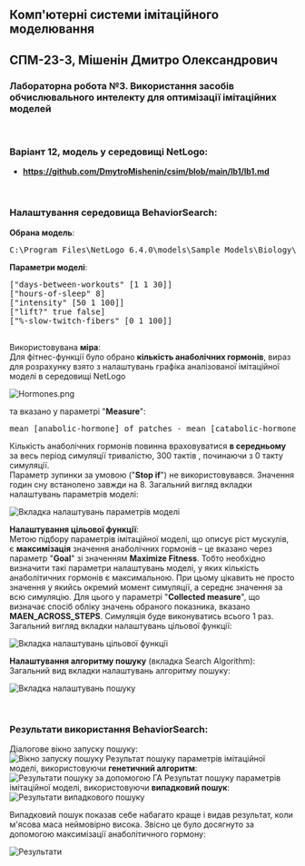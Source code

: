 ## Комп'ютерні системи імітаційного моделювання
## СПМ-23-3, **Мішенін Дмитро Олександрович**

### Лабораторна робота №**3**. Використання засобів обчислювального интелекту для оптимізації імітаційних моделей

<br>

### Варіант 12, модель у середовищі NetLogo:


- **https://github.com/DmytroMishenin/csim/blob/main/lb1/lb1.md**


<br>

### Налаштування середовища BehaviorSearch:

**Обрана модель**:
<pre>
C:\Program Files\NetLogo 6.4.0\models\Sample Models\Biology\Muscle Development.nlogo
</pre>
**Параметри моделі**:  
<pre>
["days-between-workouts" [1 1 30]]
["hours-of-sleep" 8]
["intensity" [50 1 100]]
["lift?" true false]
["%-slow-twitch-fibers" [0 1 100]]

</pre>
Використовувана **міра**:  
Для фітнес-функції  було обрано **кількість анаболічних гормонів**, вираз для розрахунку взято з налаштувань графіка аналізованої імітаційної моделі в середовищі NetLogo  

![Hormones.png](1.png)  

та вказано у параметрі "**Measure**":

<pre>
mean [anabolic-hormone] of patches - mean [catabolic-hormone] of patches
</pre>
Кількість анаболічних гормонів повинна враховуватися **в середньому** за весь період симуляції тривалістю, 300 тактів , починаючи з 0 такту симуляції.  
Параметр зупинки за умовою ("**Stop if**") не використовувався. Значення годин сну встанолено завжди на 8.
Загальний вигляд вкладки налаштувань параметрів моделі:  

![Вкладка налаштувань параметрів моделі](2.png)

**Налаштування цільової функції**:  
Метою підбору параметрів імітаційної моделі, що описує ріст мускулів, є **максимізація** значення анаболічних гормонів – це вказано через параметр "**Goal**" зі значенням **Maximize Fitness**.
Тобто необхідно визначити такі параметри налаштувань моделі, у яких кількість анаболітичних гормонів є максимальною. При цьому цікавить не просто значення у якийсь окремий момент симуляції, а середнє значення за всю симуляцію. Для цього у параметрі "**Collected measure**", що визначає спосіб обліку значень обраного показника, вказано **MAEN_ACROSS_STEPS**. Симуляція буде виконуватись всього 1 раз.
Загальний вигляд вкладки налаштувань цільової функції:  

![Вкладка налаштувань цільової функції](3.png)

**Налаштування алгоритму пошуку** (вкладка Search Algorithm):  
Загальний вид вкладки налаштувань алгоритму пошуку:  

![Вкладка налаштувань пошуку](4.png)

<br>

### Результати використання BehaviorSearch:
Діалогове вікно запуску пошуку:  
![Вікно запуску пошуку](5.png)
Результат пошуку параметрів імітаційної моделі, використовуючи **генетичний алгоритм**:  
![Результати пошуку за допомогою ГА](6.png)
Результат пошуку параметрів імітаційної моделі, використовуючи **випадковий пошук**:  
![Результати випадкового пошуку](7.png)

Випадковий пошук показав себе набагато краще і видав результат, коли м'ясова маса неймовірно висока. Звісно це було досягнуто за допомогою максимізації анаболітичного гормону:

![Результати](8.png)
